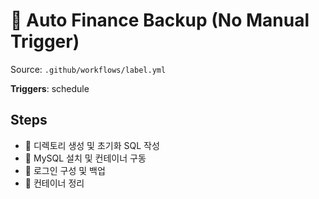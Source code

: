 # 🔁 Auto Finance Backup (No Manual Trigger)

Source: `.github/workflows/label.yml`

**Triggers**: schedule

## Steps
- 📁 디렉토리 생성 및 초기화 SQL 작성
- 🐬 MySQL 설치 및 컨테이너 구동
- 🔐 로그인 구성 및 백업
- 🧹 컨테이너 정리
